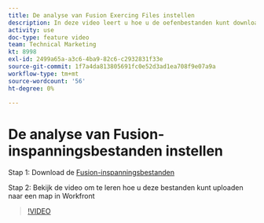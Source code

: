 ```yaml
---
title: De analyse van Fusion Exercing Files instellen
description: In deze video leert u hoe u de oefenbestanden kunt downloaden en deze bestanden kunt uploaden naar een map in Workfront, in [!DNL Adobe Workfront Fusion].
activity: use
doc-type: feature video
team: Technical Marketing
kt: 8998
exl-id: 2499a65a-a3c6-4ba9-82c6-c2932831f33e
source-git-commit: 1f7a4da813805691fc0e52d3ad1ea708f9e07a9a
workflow-type: tm+mt
source-wordcount: '56'
ht-degree: 0%

---
```


# De analyse van Fusion-inspanningsbestanden instellen

Stap 1: Download de [Fusion-inspanningsbestanden](/help/assets/fusion-exercise-files.zip)

Stap 2: Bekijk de video om te leren hoe u deze bestanden kunt uploaden naar een map in Workfront

>[!VIDEO](https://video.tv.adobe.com/v/335258/?quality=12)
